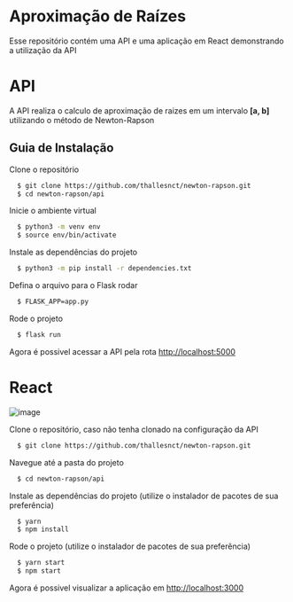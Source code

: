 # Aproximação de Raízes

Esse repositório contém uma API e uma aplicação em React demonstrando a utilização da API

# API

A API realiza o calculo de aproximação de raizes em um intervalo **[a, b]** utilizando o método de Newton-Rapson

## Guia de Instalação

Clone o repositório

```bash
  $ git clone https://github.com/thallesnct/newton-rapson.git
  $ cd newton-rapson/api
```

Inicie o ambiente virtual

```bash
  $ python3 -m venv env
  $ source env/bin/activate
```

Instale as dependências do projeto

```bash
  $ python3 -m pip install -r dependencies.txt
```

Defina o arquivo para o Flask rodar

```bash
  $ FLASK_APP=app.py
```

Rode o projeto

```bash
  $ flask run
```

Agora é possivel acessar a API pela rota [http://localhost:5000](http://localhost:5000)

# React

![image](https://user-images.githubusercontent.com/34549814/67277079-62224780-f49c-11e9-9cae-f86cd4c655c5.png)


Clone o repositório, caso não tenha clonado na configuração da API

```bash
  $ git clone https://github.com/thallesnct/newton-rapson.git
```

Navegue até a pasta do projeto

```bash
  $ cd newton-rapson/api
```

Instale as dependências do projeto (utilize o instalador de pacotes de sua preferência)

```bash
  $ yarn
  $ npm install
```

Rode o projeto (utilize o instalador de pacotes de sua preferência)

```bash
  $ yarn start
  $ npm start
```

Agora é possivel visualizar a aplicação em [http://localhost:3000](http://localhost:3000)
